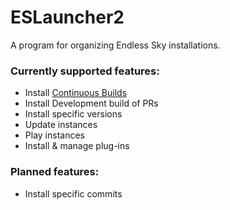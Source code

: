 # ESLauncher2
A program for organizing Endless Sky installations.

### Currently supported features:
- Install [Continuous Builds](https://github.com/endless-sky/endless-sky/releases/tag/continuous)
- Install Development build of PRs
- Install specific versions
- Update instances
- Play instances
- Install & manage plug-ins

### Planned features:
- Install specific commits
